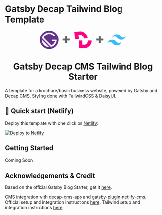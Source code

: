 # Gatsby Decap Tailwind Blog Template

<div align="center">
  <img alt="Gatsby" src="./static/gatsby.svg" width="60" align="center" />
  &nbsp;
  <img alt="+" src="./static/plus.svg" width="25" align="center"/>
  &nbsp;
  <img alt="Decap CMS" src="./static/decap-cms.svg" width="60" align="center" />
  &nbsp;
  <img alt="+" src="./static/plus.svg" width="25" align="center" />
  &nbsp;
  <img alt="Tailwind CSS" src="./static/tailwindcss.svg" width="60" align="center" />
</div>
<h1 align="center">
  Gatsby Decap CMS Tailwind Blog Starter
</h1>

A template for a brochure/basic business website, powered by Gatsby and Decap CMS. Styling done with TailwindCSS & DaisyUI.

## 🚀 Quick start (Netlify)

Deploy this template with one click on [Netlify](https://app.netlify.com/signup):

[<img src="https://www.netlify.com/img/deploy/button.svg" alt="Deploy to Netlify" />](https://app.netlify.com/start/deploy?repository=https://github.com/PiraTechnics/gatsby-decap-tailwind-blog-template)

## Getting Started

Coming Soon

## Acknowledgements & Credit

Based on the official Gatsby Blog Starter, get it [here](https://github.com/gatsbyjs/gatsby-starter-blog).

CMS integration with [decap-cms-app](https://github.com/decaporg/decap-cms/tree/master) and [gatsby-plugin-netlify-cms](https://www.gatsbyjs.com/plugins/gatsby-plugin-netlify-cms/). Official setup and integration instructions [here](https://decapcms.org/docs/gatsby/).
Tailwind setup and integration instructions [here](https://tailwindcss.com/docs/guides/gatsby).
